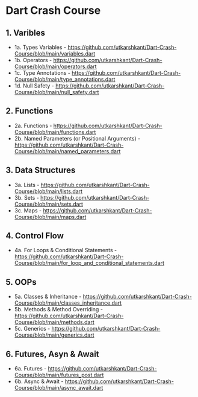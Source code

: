 # Dart Crash Course

## 1. Varibles
- 1a. Types Variables - https://github.com/utkarshkant/Dart-Crash-Course/blob/main/variables.dart
- 1b. Operators - https://github.com/utkarshkant/Dart-Crash-Course/blob/main/operators.dart
- 1c. Type Annotations - https://github.com/utkarshkant/Dart-Crash-Course/blob/main/type_annotations.dart
- 1d. Null Safety - https://github.com/utkarshkant/Dart-Crash-Course/blob/main/null_safety.dart

## 2. Functions
- 2a. Functions - https://github.com/utkarshkant/Dart-Crash-Course/blob/main/functions.dart
- 2b. Named Parameters (or Positional Arguments) - https://github.com/utkarshkant/Dart-Crash-Course/blob/main/named_parameters.dart

## 3. Data Structures
- 3a. Lists - https://github.com/utkarshkant/Dart-Crash-Course/blob/main/lists.dart
- 3b. Sets - https://github.com/utkarshkant/Dart-Crash-Course/blob/main/sets.dart
- 3c. Maps - https://github.com/utkarshkant/Dart-Crash-Course/blob/main/maps.dart
  
## 4. Control Flow
- 4a. For Loops & Conditional Statements - https://github.com/utkarshkant/Dart-Crash-Course/blob/main/for_loop_and_conditional_statements.dart

## 5. OOPs
- 5a. Classes & Inheritance - https://github.com/utkarshkant/Dart-Crash-Course/blob/main/classes_inheritance.dart
- 5b. Methods & Method Overriding - https://github.com/utkarshkant/Dart-Crash-Course/blob/main/methods.dart
- 5c. Generics - https://github.com/utkarshkant/Dart-Crash-Course/blob/main/generics.dart

## 6. Futures, Asyn & Await
- 6a. Futures - https://github.com/utkarshkant/Dart-Crash-Course/blob/main/futures_post.dart
- 6b. Async & Await - https://github.com/utkarshkant/Dart-Crash-Course/blob/main/async_await.dart





